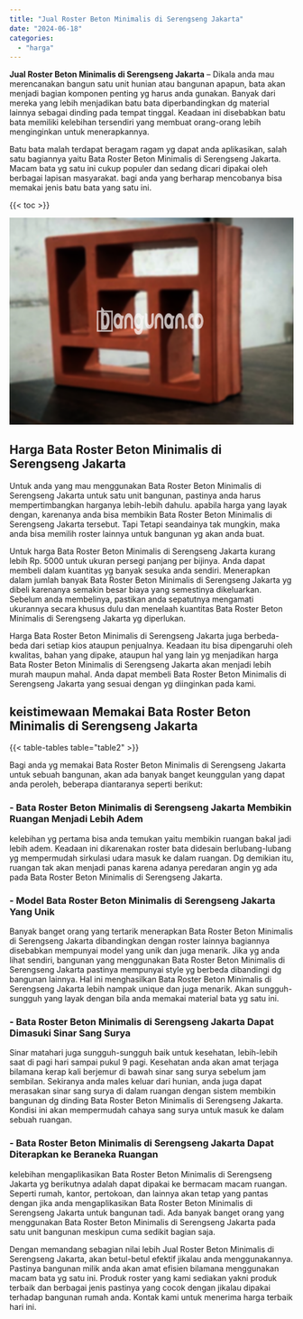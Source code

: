 ```yaml
---
title: "Jual Roster Beton Minimalis di Serengseng Jakarta"
date: "2024-06-18"
categories: 
  - "harga"
---
```


**Jual Roster Beton Minimalis di Serengseng Jakarta** – Dikala anda mau merencanakan bangun satu unit hunian atau bangunan apapun, bata akan menjadi bagian komponen penting yg harus anda gunakan. Banyak dari mereka yang lebih menjadikan batu bata diperbandingkan dg material lainnya sebagai dinding pada tempat tinggal. Keadaan ini disebabkan batu bata memiliki kelebihan tersendiri yang membuat orang-orang lebih menginginkan untuk menerapkannya.

Batu bata malah terdapat beragam ragam yg dapat anda aplikasikan, salah satu bagiannya yaitu Bata Roster Beton Minimalis di Serengseng Jakarta. Macam bata yg satu ini cukup populer dan sedang dicari dipakai oleh berbagai lapisan masyarakat. bagi anda yang berharap mencobanya bisa memakai jenis batu bata yang satu ini.

{{< toc >}}

![Jual Roster Beton Minimalis di Serengseng Jakarta](/images/bata-roster-minimalis-12.png)

## Harga Bata Roster Beton Minimalis di Serengseng Jakarta

Untuk anda yang mau menggunakan Bata Roster Beton Minimalis di Serengseng Jakarta untuk satu unit bangunan, pastinya anda harus mempertimbangkan harganya lebih-lebih dahulu. apabila harga yang layak dengan, karenanya anda bisa membikin Bata Roster Beton Minimalis di Serengseng Jakarta tersebut. Tapi Tetapi seandainya tak mungkin, maka anda bisa memilih roster lainnya untuk bangunan yg akan anda buat.

Untuk harga Bata Roster Beton Minimalis di Serengseng Jakarta kurang lebih Rp. 5000 untuk ukuran persegi panjang per bijinya. Anda dapat membeli dalam kuantitas yg banyak sesuka anda sendiri. Menerapkan dalam jumlah banyak Bata Roster Beton Minimalis di Serengseng Jakarta yg dibeli karenanya semakin besar biaya yang semestinya dikeluarkan. Sebelum anda membelinya, pastikan anda sepatutnya mengamati ukurannya secara khusus dulu dan menelaah kuantitas Bata Roster Beton Minimalis di Serengseng Jakarta yg diperlukan.

Harga Bata Roster Beton Minimalis di Serengseng Jakarta juga berbeda-beda dari setiap kios ataupun penjualnya. Keadaan itu bisa dipengaruhi oleh kwalitas, bahan yang dipake, ataupun hal yang lain yg menjadikan harga Bata Roster Beton Minimalis di Serengseng Jakarta akan menjadi lebih murah maupun mahal. Anda dapat membeli Bata Roster Beton Minimalis di Serengseng Jakarta yang sesuai dengan yg diinginkan pada kami.

## keistimewaan Memakai Bata Roster Beton Minimalis di Serengseng Jakarta

{{< table-tables table="table2" >}}

Bagi anda yg memakai Bata Roster Beton Minimalis di Serengseng Jakarta untuk sebuah bangunan, akan ada banyak banget keunggulan yang dapat anda peroleh, beberapa diantaranya seperti berikut:

### \- Bata Roster Beton Minimalis di Serengseng Jakarta Membikin Ruangan Menjadi Lebih Adem

kelebihan yg pertama bisa anda temukan yaitu membikin ruangan bakal jadi lebih adem. Keadaan ini dikarenakan roster bata didesain berlubang-lubang yg mempermudah sirkulasi udara masuk ke dalam ruangan. Dg demikian itu, ruangan tak akan menjadi panas karena adanya peredaran angin yg ada pada Bata Roster Beton Minimalis di Serengseng Jakarta.

### \- Model Bata Roster Beton Minimalis di Serengseng Jakarta Yang Unik

Banyak banget orang yang tertarik menerapkan Bata Roster Beton Minimalis di Serengseng Jakarta dibandingkan dengan roster lainnya bagiannya disebabkan mempunyai model yang unik dan juga menarik. Jika yg anda lihat sendiri, bangunan yang menggunakan Bata Roster Beton Minimalis di Serengseng Jakarta pastinya mempunyai style yg berbeda dibandingi dg bangunan lainnya. Hal ini menghasilkan Bata Roster Beton Minimalis di Serengseng Jakarta lebih nampak unique dan juga menarik. Akan sungguh-sungguh yang layak dengan bila anda memakai material bata yg satu ini.

### \- Bata Roster Beton Minimalis di Serengseng Jakarta Dapat Dimasuki Sinar Sang Surya

Sinar matahari juga sungguh-sungguh baik untuk kesehatan, lebih-lebih saat di pagi hari sampai pukul 9 pagi. Kesehatan anda akan amat terjaga bilamana kerap kali berjemur di bawah sinar sang surya sebelum jam sembilan. Sekiranya anda males keluar dari hunian, anda juga dapat merasakan sinar sang surya di dalam ruangan dengan sistem membikin bangunan dg dinding Bata Roster Beton Minimalis di Serengseng Jakarta. Kondisi ini akan mempermudah cahaya sang surya untuk masuk ke dalam sebuah ruangan.

### \- Bata Roster Beton Minimalis di Serengseng Jakarta Dapat Diterapkan ke Beraneka Ruangan

kelebihan mengaplikasikan Bata Roster Beton Minimalis di Serengseng Jakarta yg berikutnya adalah dapat dipakai ke bermacam macam ruangan. Seperti rumah, kantor, pertokoan, dan lainnya akan tetap yang pantas dengan jika anda mengaplikasikan Bata Roster Beton Minimalis di Serengseng Jakarta untuk bangunan tadi. Ada banyak banget orang yang menggunakan Bata Roster Beton Minimalis di Serengseng Jakarta pada satu unit bangunan meskipun cuma sedikit bagian saja.

Dengan memandang sebagian nilai lebih Jual Roster Beton Minimalis di Serengseng Jakarta, akan betul-betul efektif jikalau anda menggunakannya. Pastinya bangunan milik anda akan amat efisien bilamana menggunakan macam bata yg satu ini. Produk roster yang kami sediakan yakni produk terbaik dan berbagai jenis pastinya yang cocok dengan jikalau dipakai terhadap bangunan rumah anda. Kontak kami untuk menerima harga terbaik hari ini.
